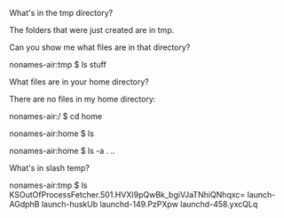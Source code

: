 What's in the tmp directory?

The folders that were just created are in tmp.


Can you show me what files are in that directory?

nonames-air:tmp $ ls
stuff


What files are in your home directory?

There are no files in my home directory:  


nonames-air:/ $ cd home


nonames-air:home $ ls


nonames-air:home $ ls -a
.  ..

What's in slash temp?

nonames-air:tmp $ ls
KSOutOfProcessFetcher.501.HVXI9pQwBk_bgiVJaTNhiQNhqxc=
launch-AGdphB
launch-huskUb
launchd-149.PzPXpw
launchd-458.yxcQLq
